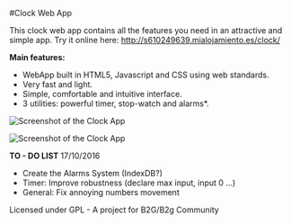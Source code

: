 #Clock Web App


This clock web app contains all the features you need in an attractive and simple app.
Try it online here: http://s610249639.mialojamiento.es/clock/

**Main features:**

   * WebApp built in HTML5, Javascript and CSS using web standards.
   * Very fast and light.
   * Simple, comfortable and intuitive interface.
   * 3 utilities: powerful timer, stop-watch and alarms*.


  ![Screenshot of the Clock App](https://joancipria.files.wordpress.com/2016/06/capturas.png)

  ![Screenshot of the Clock App](https://joancipria.files.wordpress.com/2016/06/clock2.png)


**TO - DO LIST**  17/10/2016
* Create the Alarms System (IndexDB?)
* Timer: Improve robustness (declare max input, input 0 ...)
* General: Fix annoying numbers movement

Licensed under GPL - A project for B2G/B2g Community
